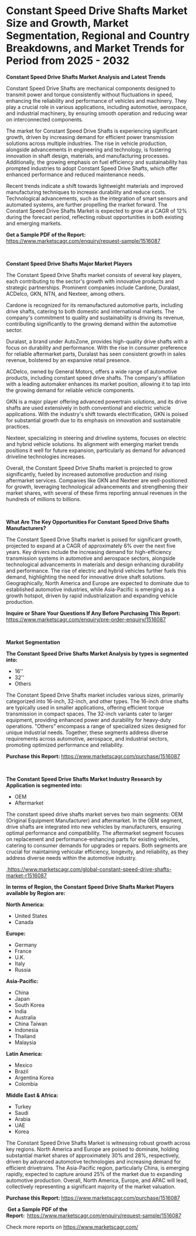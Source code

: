 <p><h1>Constant Speed Drive Shafts Market Size and Growth, Market Segmentation, Regional and Country Breakdowns, and Market Trends for Period from 2025 -  2032</h1></p><p><strong>Constant Speed Drive Shafts Market Analysis and Latest Trends</strong></p>
<p><p>Constant Speed Drive Shafts are mechanical components designed to transmit power and torque consistently without fluctuations in speed, enhancing the reliability and performance of vehicles and machinery. They play a crucial role in various applications, including automotive, aerospace, and industrial machinery, by ensuring smooth operation and reducing wear on interconnected components.</p><p>The market for Constant Speed Drive Shafts is experiencing significant growth, driven by increasing demand for efficient power transmission solutions across multiple industries. The rise in vehicle production, alongside advancements in engineering and technology, is fostering innovation in shaft design, materials, and manufacturing processes. Additionally, the growing emphasis on fuel efficiency and sustainability has prompted industries to adopt Constant Speed Drive Shafts, which offer enhanced performance and reduced maintenance needs.</p><p>Recent trends indicate a shift towards lightweight materials and improved manufacturing techniques to increase durability and reduce costs. Technological advancements, such as the integration of smart sensors and automated systems, are further propelling the market forward. The Constant Speed Drive Shafts Market is expected to grow at a CAGR of 12% during the forecast period, reflecting robust opportunities in both existing and emerging markets.</p></p>
<p><strong>Get a Sample PDF of the Report:&nbsp;</strong> <a href="https://www.marketscagr.com/enquiry/request-sample/1516087?utm_campaign=1889&utm_medium=2&utm_source=Github&utm_content=ia&utm_term=18012025&utm_id=constant-speed-drive-shafts">https://www.marketscagr.com/enquiry/request-sample/1516087</a></p>
<p>&nbsp;</p>
<p><strong>Constant Speed Drive Shafts Major Market Players</strong></p>
<p><p>The Constant Speed Drive Shafts market consists of several key players, each contributing to the sector's growth with innovative products and strategic partnerships. Prominent companies include Cardone, Duralast, ACDelco, GKN, NTN, and Nexteer, among others. </p><p>Cardone is recognized for its remanufactured automotive parts, including drive shafts, catering to both domestic and international markets. The company's commitment to quality and sustainability is driving its revenue, contributing significantly to the growing demand within the automotive sector.</p><p>Duralast, a brand under AutoZone, provides high-quality drive shafts with a focus on durability and performance. With the rise in consumer preference for reliable aftermarket parts, Duralast has seen consistent growth in sales revenue, bolstered by an expansive retail presence.</p><p>ACDelco, owned by General Motors, offers a wide range of automotive products, including constant speed drive shafts. The company's affiliation with a leading automaker enhances its market position, allowing it to tap into the growing demand for reliable vehicle components.</p><p>GKN is a major player offering advanced powertrain solutions, and its drive shafts are used extensively in both conventional and electric vehicle applications. With the industry's shift towards electrification, GKN is poised for substantial growth due to its emphasis on innovation and sustainable practices.</p><p>Nexteer, specializing in steering and driveline systems, focuses on electric and hybrid vehicle solutions. Its alignment with emerging market trends positions it well for future expansion, particularly as demand for advanced driveline technologies increases.</p><p>Overall, the Constant Speed Drive Shafts market is projected to grow significantly, fueled by increased automotive production and rising aftermarket services. Companies like GKN and Nexteer are well-positioned for growth, leveraging technological advancements and strengthening their market shares, with several of these firms reporting annual revenues in the hundreds of millions to billions.</p></p>
<p>&nbsp;</p>
<p><strong>What Are The Key Opportunities For Constant Speed Drive Shafts Manufacturers?</strong></p>
<p><p>The Constant Speed Drive Shafts market is poised for significant growth, projected to expand at a CAGR of approximately 6% over the next five years. Key drivers include the increasing demand for high-efficiency transmission systems in automotive and aerospace sectors, alongside technological advancements in materials and design enhancing durability and performance. The rise of electric and hybrid vehicles further fuels this demand, highlighting the need for innovative drive shaft solutions. Geographically, North America and Europe are expected to dominate due to established automotive industries, while Asia-Pacific is emerging as a growth hotspot, driven by rapid industrialization and expanding vehicle production.</p></p>
<p><strong>Inquire or Share Your Questions If Any Before Purchasing This Report:</strong> <a href="https://www.marketscagr.com/enquiry/pre-order-enquiry/1516087?utm_campaign=1889&utm_medium=2&utm_source=Github&utm_content=ia&utm_term=18012025&utm_id=constant-speed-drive-shafts">https://www.marketscagr.com/enquiry/pre-order-enquiry/1516087</a></p>
<p>&nbsp;</p>
<p><strong>Market Segmentation</strong></p>
<p><strong>The Constant Speed Drive Shafts Market Analysis by types is segmented into:</strong></p>
<p><ul><li>16''</li><li>32''</li><li>Others</li></ul></p>
<p><p>The Constant Speed Drive Shafts market includes various sizes, primarily categorized into 16-inch, 32-inch, and other types. The 16-inch drive shafts are typically used in smaller applications, offering efficient torque transmission in compact spaces. The 32-inch variants cater to larger equipment, providing enhanced power and durability for heavy-duty operations. "Others" encompass a range of specialized sizes designed for unique industrial needs. Together, these segments address diverse requirements across automotive, aerospace, and industrial sectors, promoting optimized performance and reliability.</p></p>
<p><strong>Purchase this Report:&nbsp;</strong><a href="https://www.marketscagr.com/purchase/1516087?utm_campaign=1889&utm_medium=2&utm_source=Github&utm_content=ia&utm_term=18012025&utm_id=constant-speed-drive-shafts">https://www.marketscagr.com/purchase/1516087</a></p>
<p>&nbsp;</p>
<p><strong>The Constant Speed Drive Shafts Market Industry Research by Application is segmented into:</strong></p>
<p><ul><li>OEM</li><li>Aftermarket</li></ul></p>
<p><p>The constant speed drive shafts market serves two main segments: OEM (Original Equipment Manufacturer) and aftermarket. In the OEM segment, drive shafts are integrated into new vehicles by manufacturers, ensuring optimal performance and compatibility. The aftermarket segment focuses on replacement and performance-enhancing parts for existing vehicles, catering to consumer demands for upgrades or repairs. Both segments are crucial for maintaining vehicular efficiency, longevity, and reliability, as they address diverse needs within the automotive industry.</p></p>
<p><a href="https://www.marketscagr.com/global-constant-speed-drive-shafts-market-r1516087?utm_campaign=1889&utm_medium=2&utm_source=Github&utm_content=ia&utm_term=18012025&utm_id=constant-speed-drive-shafts">&nbsp;https://www.marketscagr.com/global-constant-speed-drive-shafts-market-r1516087</a></p>
<p><strong>In terms of Region, the Constant Speed Drive Shafts Market Players available by Region are:</strong></p>
<p>
    <p> <strong> North America: </strong>
        <ul>
            <li>United States</li>
            <li>Canada</li>
        </ul>
        </p> 
    <p> <strong> Europe: </strong>
        <ul>
            <li>Germany</li>
            <li>France</li>
            <li>U.K.</li>
            <li>Italy</li>
            <li>Russia</li>
        </ul>
        </p> 
    <p> <strong> Asia-Pacific: </strong>
        <ul>
            <li>China</li>
            <li>Japan</li>
            <li>South Korea</li>
            <li>India</li>
            <li>Australia</li>
            <li>China Taiwan</li>
            <li>Indonesia</li>
            <li>Thailand</li>
            <li>Malaysia</li>
        </ul>
        </p> 
    <p> <strong> Latin America: </strong>
        <ul>
            <li>Mexico</li>
            <li>Brazil</li>
            <li>Argentina Korea</li>
            <li>Colombia</li>
        </ul>
        </p> 
    <p> <strong> Middle East & Africa: </strong>
        <ul>
            <li>Turkey</li>
            <li>Saudi</li>
            <li>Arabia</li>
            <li>UAE</li>
            <li>Korea</li>
        </ul>
    </p>
    </p>
<p><p>The Constant Speed Drive Shafts Market is witnessing robust growth across key regions. North America and Europe are poised to dominate, holding substantial market shares of approximately 30% and 28%, respectively, driven by advanced automotive technologies and increasing demand for efficient drivetrains. The Asia-Pacific region, particularly China, is emerging rapidly, expected to capture around 25% of the market due to expanding automotive production. Overall, North America, Europe, and APAC will lead, collectively representing a significant majority of the market valuation.</p></p>
<p><strong>Purchase this Report: </strong><a href="https://www.marketscagr.com/purchase/1516087?utm_campaign=1889&utm_medium=2&utm_source=Github&utm_content=ia&utm_term=18012025&utm_id=constant-speed-drive-shafts">https://www.marketscagr.com/purchase/1516087</a></p>
<p>&nbsp;<strong>Get a Sample PDF of the Report:&nbsp;&nbsp;</strong><a href="https://www.marketscagr.com/enquiry/request-sample/1516087?utm_campaign=1889&utm_medium=2&utm_source=Github&utm_content=ia&utm_term=18012025&utm_id=constant-speed-drive-shafts">https://www.marketscagr.com/enquiry/request-sample/1516087</a></p>
<p><strong></strong></p>
<p>Check more reports on <a href="https://www.marketscagr.com/?utm_campaign=1889&utm_medium=2&utm_source=Github&utm_content=ia&utm_term=18012025&utm_id=constant-speed-drive-shafts">https://www.marketscagr.com/</a></p>
